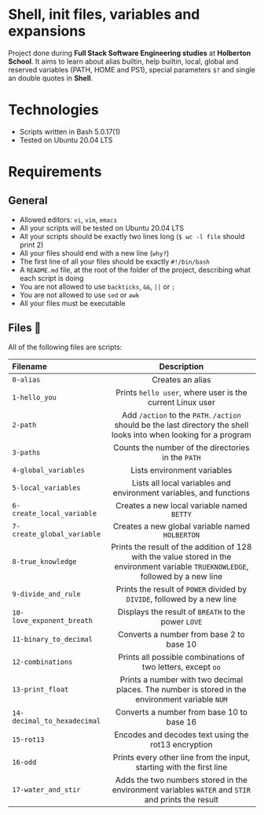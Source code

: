 # Shell, init files, variables and expansions

Project done during **Full Stack Software Engineering studies** at **Holberton School**. It aims to learn about alias builtin, help builtin, local, global and reserved variables (PATH, HOME and PS1), special parameters `$?` and single an double quotes in **Shell**.

# Technologies
* Scripts written in Bash 5.0.17(1)
* Tested on Ubuntu 20.04 LTS

# Requirements
## General
* Allowed editors: `vi`, `vim`, `emacs`
* All your scripts will be tested on Ubuntu 20.04 LTS
* All your scripts should be exactly two lines long (`$ wc -l file` should print 2)
* All your files should end with a new line (`why?`)
* The first line of all your files should be exactly `#!/bin/bash`
* A `README.md` file, at the root of the folder of the project, describing what each script is doing
* You are not allowed to use `backticks`, `&&`, `||` or `;`
* You are not allowed to use `sed` or `awk`
* All your files must be executable

## Files :scroll:
All of the following files are scripts:

|**Filename**|**Description**|
|:-------|:---------:|
| `0-alias` | Creates an alias |
| `1-hello_you` | Prints `hello user`, where user is the current Linux user |
| `2-path` | Add `/action` to the `PATH`. `/action` should be the last directory the shell looks into when looking for a program |
| `3-paths` | Counts the number of the directories in the `PATH` |
| `4-global_variables` | Lists environment variables |
| `5-local_variables` | Lists all local variables and environment variables, and functions |
| `6-create_local_variable` | Creates a new local variable named `BETTY` |
| `7-create_global_variable` | Creates a new global variable named `HOLBERTON` |
| `8-true_knowledge` | Prints the result of the addition of 128 with the value stored in the environment variable `TRUEKNOWLEDGE`, followed by a new line |
| `9-divide_and_rule` | Prints the result of `POWER` divided by `DIVIDE`, followed by a new line |
| `10-love_exponent_breath` | Displays the result of `BREATH` to the power `LOVE` |
| `11-binary_to_decimal` | Converts a number from base 2 to base 10 |
| `12-combinations` | Prints all possible combinations of two letters, except `oo` |
| `13-print_float` | Prints a number with two decimal places. The number is stored in the environment variable `NUM` |
| `14-decimal_to_hexadecimal` | Converts a number from base 10 to base 16 |
| `15-rot13` | Encodes and decodes text using the rot13 encryption |
| `16-odd` | Prints every other line from the input, starting with the first line |
| `17-water_and_stir` | Adds the two numbers stored in the environment variables `WATER` and `STIR` and prints the result |
